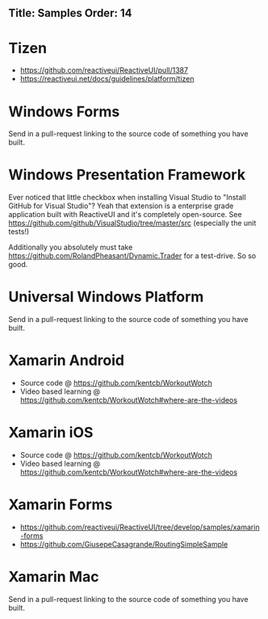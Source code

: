 Title: Samples
Order: 14
---


# Tizen

* https://github.com/reactiveui/ReactiveUI/pull/1387
* https://reactiveui.net/docs/guidelines/platform/tizen

# Windows Forms

Send in a pull-request linking to the source code of something you have built.

# Windows Presentation Framework

Ever noticed that little checkbox when installing Visual Studio to "Install GitHub for Visual Studio"? Yeah that extension is a enterprise grade application built with ReactiveUI and it's completely open-source. See https://github.com/github/VisualStudio/tree/master/src (especially the unit tests!)

Additionally you absolutely must take https://github.com/RolandPheasant/Dynamic.Trader for a test-drive. So so good. 

# Universal Windows Platform

Send in a pull-request linking to the source code of something you have built.

# Xamarin Android

* Source code @ https://github.com/kentcb/WorkoutWotch
* Video based learning @ https://github.com/kentcb/WorkoutWotch#where-are-the-videos

# Xamarin iOS

* Source code @ https://github.com/kentcb/WorkoutWotch
* Video based learning @ https://github.com/kentcb/WorkoutWotch#where-are-the-videos

# Xamarin Forms

* https://github.com/reactiveui/ReactiveUI/tree/develop/samples/xamarin-forms
* https://github.com/GiusepeCasagrande/RoutingSimpleSample

# Xamarin Mac

Send in a pull-request linking to the source code of something you have built.

